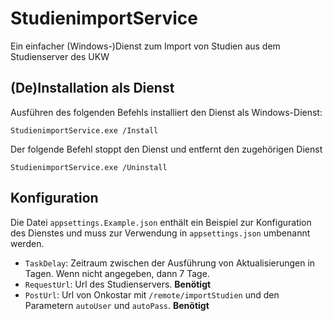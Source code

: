 # StudienimportService

Ein einfacher (Windows-)Dienst zum Import von Studien aus dem Studienserver des UKW

## (De)Installation als Dienst

Ausführen des folgenden Befehls installiert den Dienst als Windows-Dienst:

```
StudienimportService.exe /Install
```

Der folgende Befehl stoppt den Dienst und entfernt den zugehörigen Dienst

```
StudienimportService.exe /Uninstall
```

## Konfiguration

Die Datei `appsettings.Example.json` enthält ein Beispiel zur Konfiguration des Dienstes und muss zur Verwendung in `appsettings.json` umbenannt werden.

* `TaskDelay`: Zeitraum zwischen der Ausführung von Aktualisierungen in Tagen. Wenn nicht angegeben, dann 7 Tage.
* `RequestUrl`: Url des Studienservers. **Benötigt**
* `PostUrl`: Url von Onkostar mit `/remote/importStudien` und den Parametern `autoUser` und `autoPass`. **Benötigt**